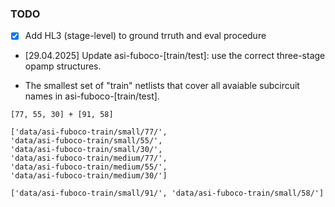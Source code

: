 ### TODO

- [x] Add HL3 (stage-level) to ground trruth and eval procedure
- [29.04.2025] Update asi-fuboco-[train/test]: use the correct three-stage opamp structures.

- The smallest set of "train" netlists that cover all avaiable subcircuit names in asi-fuboco-[train/test].
```
[77, 55, 30] + [91, 58]

['data/asi-fuboco-train/small/77/', 
'data/asi-fuboco-train/small/55/', 
'data/asi-fuboco-train/small/30/', 
'data/asi-fuboco-train/medium/77/', 
'data/asi-fuboco-train/medium/55/', 
'data/asi-fuboco-train/medium/30/']
```

```
['data/asi-fuboco-train/small/91/', 'data/asi-fuboco-train/small/58/']
```
